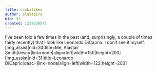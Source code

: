 ```yaml
---
title: Lookalikes
author: alastairs
nid: 32
created: 1217638575
---
```

I've been told a few times in the past (and, surprisingly, a couple of times fairly recently) that I look like Leonardo DiCaprio.  I don't see it myself.
[img_assist|nid=30|title=Me, Alastair Smith|desc=|link=node|align=left|width=150|height=200][img_assist|nid=31|title=Leonardo DiCaprio|desc=|link=node|align=left|width=122|height=200]
